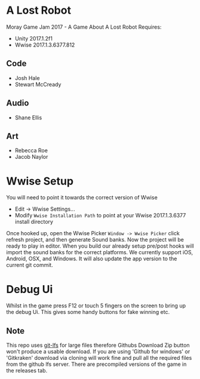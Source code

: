 # A Lost Robot
Moray Game Jam 2017 - A Game About A Lost Robot
Requires:
 - Unity 2017.1.2f1
 - Wwise 2017.1.3.6377.812
## Code
 - Josh Hale
 - Stewart McCready
## Audio
 - Shane Ellis
## Art
 - Rebecca Roe
 - Jacob Naylor

# Wwise Setup

You will need to point it towards the correct version of Wwise
 - Edit -> Wwise Settings...
 - Modify `Wwise Installation Path` to point at your Wwise 2017.1.3.6377 install directory

Once hooked up, open the Wwise Picker `Window -> Wwise Picker` click refresh project, and then generate Sound banks. Now the project will be ready to play in editor. When you build our already setup pre/post hooks will import the sound banks for the correct platforms. We currently support iOS, Android, OSX, and Windows. It will also update the app version to the current git commit.

# Debug Ui
Whilst in the game press F12 or touch 5 fingers on the screen to bring up the debug Ui. This gives some handy buttons for fake winning etc.

## Note
This repo uses [git-lfs](https://git-lfs.github.com/) for large files therefore Githubs Download Zip button won't produce a usable download. 
If you are using 'Github for windows' or 'Gitkraken' download via cloning will work fine and pull all the required files from the github lfs server.
There are precompiled versions of the game in the releases tab. 

